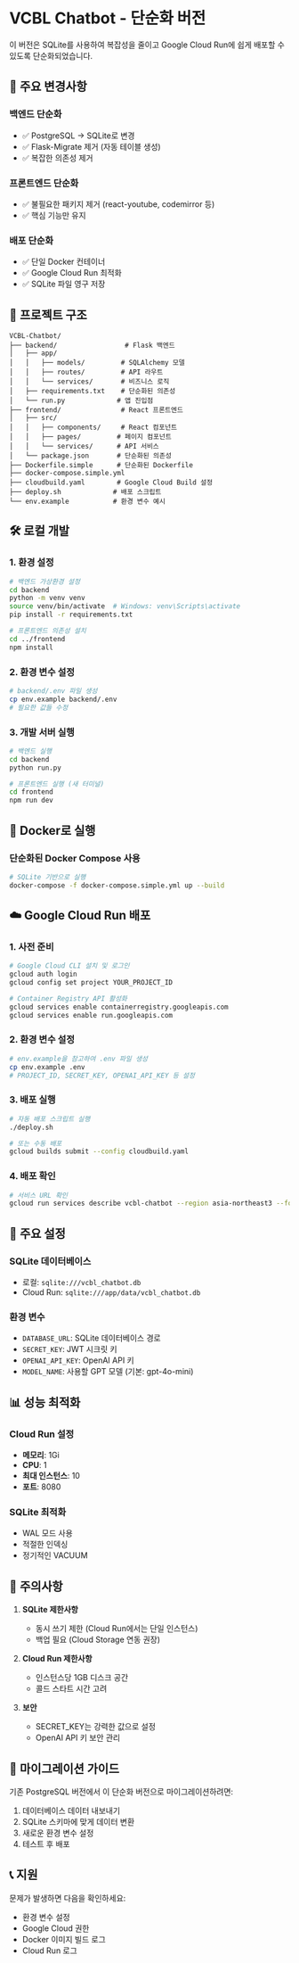 # VCBL Chatbot - 단순화 버전

이 버전은 SQLite를 사용하여 복잡성을 줄이고 Google Cloud Run에 쉽게 배포할 수 있도록 단순화되었습니다.

## 🚀 주요 변경사항

### 백엔드 단순화
- ✅ PostgreSQL → SQLite로 변경
- ✅ Flask-Migrate 제거 (자동 테이블 생성)
- ✅ 복잡한 의존성 제거

### 프론트엔드 단순화
- ✅ 불필요한 패키지 제거 (react-youtube, codemirror 등)
- ✅ 핵심 기능만 유지

### 배포 단순화
- ✅ 단일 Docker 컨테이너
- ✅ Google Cloud Run 최적화
- ✅ SQLite 파일 영구 저장

## 📁 프로젝트 구조

```
VCBL-Chatbot/
├── backend/                 # Flask 백엔드
│   ├── app/
│   │   ├── models/         # SQLAlchemy 모델
│   │   ├── routes/         # API 라우트
│   │   └── services/       # 비즈니스 로직
│   ├── requirements.txt    # 단순화된 의존성
│   └── run.py             # 앱 진입점
├── frontend/               # React 프론트엔드
│   ├── src/
│   │   ├── components/     # React 컴포넌트
│   │   ├── pages/         # 페이지 컴포넌트
│   │   └── services/      # API 서비스
│   └── package.json       # 단순화된 의존성
├── Dockerfile.simple      # 단순화된 Dockerfile
├── docker-compose.simple.yml
├── cloudbuild.yaml        # Google Cloud Build 설정
├── deploy.sh             # 배포 스크립트
└── env.example           # 환경 변수 예시
```

## 🛠️ 로컬 개발

### 1. 환경 설정
```bash
# 백엔드 가상환경 설정
cd backend
python -m venv venv
source venv/bin/activate  # Windows: venv\Scripts\activate
pip install -r requirements.txt

# 프론트엔드 의존성 설치
cd ../frontend
npm install
```

### 2. 환경 변수 설정
```bash
# backend/.env 파일 생성
cp env.example backend/.env
# 필요한 값들 수정
```

### 3. 개발 서버 실행
```bash
# 백엔드 실행
cd backend
python run.py

# 프론트엔드 실행 (새 터미널)
cd frontend
npm run dev
```

## 🐳 Docker로 실행

### 단순화된 Docker Compose 사용
```bash
# SQLite 기반으로 실행
docker-compose -f docker-compose.simple.yml up --build
```

## ☁️ Google Cloud Run 배포

### 1. 사전 준비
```bash
# Google Cloud CLI 설치 및 로그인
gcloud auth login
gcloud config set project YOUR_PROJECT_ID

# Container Registry API 활성화
gcloud services enable containerregistry.googleapis.com
gcloud services enable run.googleapis.com
```

### 2. 환경 변수 설정
```bash
# env.example을 참고하여 .env 파일 생성
cp env.example .env
# PROJECT_ID, SECRET_KEY, OPENAI_API_KEY 등 설정
```

### 3. 배포 실행
```bash
# 자동 배포 스크립트 실행
./deploy.sh

# 또는 수동 배포
gcloud builds submit --config cloudbuild.yaml
```

### 4. 배포 확인
```bash
# 서비스 URL 확인
gcloud run services describe vcbl-chatbot --region asia-northeast3 --format 'value(status.url)'
```

## 🔧 주요 설정

### SQLite 데이터베이스
- 로컬: `sqlite:///vcbl_chatbot.db`
- Cloud Run: `sqlite:///app/data/vcbl_chatbot.db`

### 환경 변수
- `DATABASE_URL`: SQLite 데이터베이스 경로
- `SECRET_KEY`: JWT 시크릿 키
- `OPENAI_API_KEY`: OpenAI API 키
- `MODEL_NAME`: 사용할 GPT 모델 (기본: gpt-4o-mini)

## 📊 성능 최적화

### Cloud Run 설정
- **메모리**: 1Gi
- **CPU**: 1
- **최대 인스턴스**: 10
- **포트**: 8080

### SQLite 최적화
- WAL 모드 사용
- 적절한 인덱싱
- 정기적인 VACUUM

## 🚨 주의사항

1. **SQLite 제한사항**
   - 동시 쓰기 제한 (Cloud Run에서는 단일 인스턴스)
   - 백업 필요 (Cloud Storage 연동 권장)

2. **Cloud Run 제한사항**
   - 인스턴스당 1GB 디스크 공간
   - 콜드 스타트 시간 고려

3. **보안**
   - SECRET_KEY는 강력한 값으로 설정
   - OpenAI API 키 보안 관리

## 🔄 마이그레이션 가이드

기존 PostgreSQL 버전에서 이 단순화 버전으로 마이그레이션하려면:

1. 데이터베이스 데이터 내보내기
2. SQLite 스키마에 맞게 데이터 변환
3. 새로운 환경 변수 설정
4. 테스트 후 배포

## 📞 지원

문제가 발생하면 다음을 확인하세요:
- 환경 변수 설정
- Google Cloud 권한
- Docker 이미지 빌드 로그
- Cloud Run 로그
